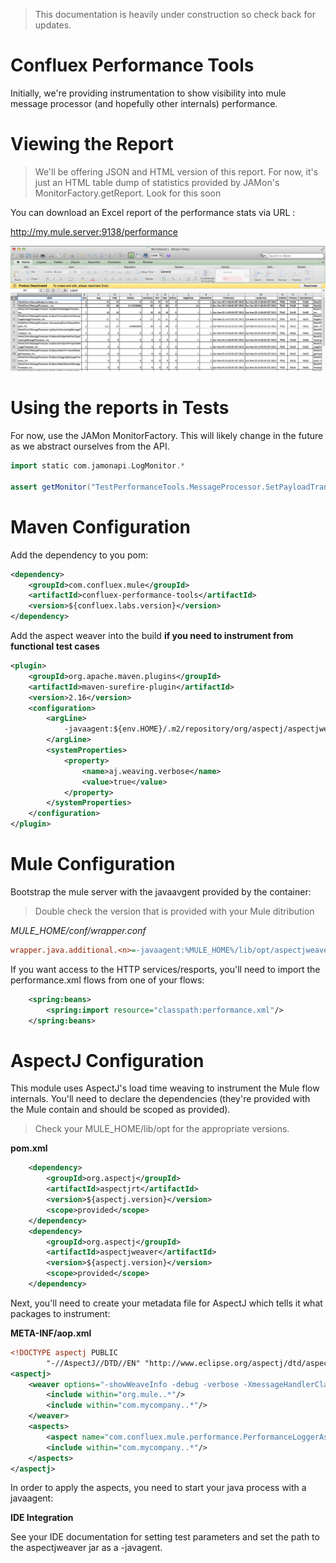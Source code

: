 > This documentation is heavily under construction so check back for updates.

# Confluex Performance Tools

Initially, we're providing instrumentation to show visibility into mule message processor (and hopefully other
internals) performance.

# Viewing the Report

> We'll be offering JSON and HTML version of this report. For now, it's just an HTML table dump of statistics
> provided by JAMon's MonitorFactory.getReport. Look for this soon

You can download an Excel report of the performance stats via URL :

http://my.mule.server:9138/performance

![Performance Report](PerformanceExcelReport.png)

# Using the reports in Tests

For now, use the JAMon MonitorFactory. This will likely change in the future as we abstract ourselves from the API.

```groovy
import static com.jamonapi.LogMonitor.*

assert getMonitor("TestPerformanceTools.MessageProcessor.SetPayloadTransformer", "ms.").hits == 10
```

# Maven Configuration

Add the dependency to you pom:

```xml
<dependency>
    <groupId>com.confluex.mule</groupId>
    <artifactId>confluex-performance-tools</artifactId>
    <version>${confluex.labs.version}</version>
</dependency>
```

Add the aspect weaver into the build **if you need to instrument from functional test cases**


```xml
<plugin>
    <groupId>org.apache.maven.plugins</groupId>
    <artifactId>maven-surefire-plugin</artifactId>
    <version>2.16</version>
    <configuration>
        <argLine>
            -javaagent:${env.HOME}/.m2/repository/org/aspectj/aspectjweaver/${aspectj.version}/aspectjweaver-${aspectj.version}.jar
        </argLine>
        <systemProperties>
            <property>
                <name>aj.weaving.verbose</name>
                <value>true</value>
            </property>
        </systemProperties>
    </configuration>
</plugin>
```
# Mule Configuration

Bootstrap the mule server with the javaavgent provided by the container:

> Double check the version that is provided with your Mule ditribution

_MULE_HOME/conf/wrapper.conf_

```ini
wrapper.java.additional.<n>=-javaagent:%MULE_HOME%/lib/opt/aspectjweaver-1.6.11.jar
```

If you want access to the HTTP services/resports, you'll need to import the performance.xml flows from one of your
flows:

```xml
    <spring:beans>
        <spring:import resource="classpath:performance.xml"/>
    </spring:beans>
```

# AspectJ Configuration

This module uses AspectJ's load time weaving to instrument the Mule flow internals. You'll need to declare
the dependencies (they're provided with the Mule contain and should be scoped as provided).

> Check your MULE_HOME/lib/opt for the appropriate versions.

__pom.xml__

```xml
    <dependency>
        <groupId>org.aspectj</groupId>
        <artifactId>aspectjrt</artifactId>
        <version>${aspectj.version}</version>
        <scope>provided</scope>
    </dependency>
    <dependency>
        <groupId>org.aspectj</groupId>
        <artifactId>aspectjweaver</artifactId>
        <version>${aspectj.version}</version>
        <scope>provided</scope>
    </dependency>
```

Next, you'll need to create your metadata file for AspectJ which tells it what packages to instrument:

 __META-INF/aop.xml__

```xml
<!DOCTYPE aspectj PUBLIC
        "-//AspectJ//DTD//EN" "http://www.eclipse.org/aspectj/dtd/aspectj.dtd">
<aspectj>
    <weaver options="-showWeaveInfo -debug -verbose -XmessageHandlerClass:org.springframework.aop.aspectj.AspectJWeaverMessageHandler">
        <include within="org.mule..*"/>
        <include within="com.mycompany..*"/>
    </weaver>
    <aspects>
        <aspect name="com.confluex.mule.performance.PerformanceLoggerAspect"/>
        <include within="com.mycompany..*"/>
    </aspects>
</aspectj>
```

In order to apply the aspects, you need to start your java process with a javaagent:


**IDE Integration**

See your IDE documentation for setting test parameters and set the path to the aspectjweaver jar as a -javagent.

